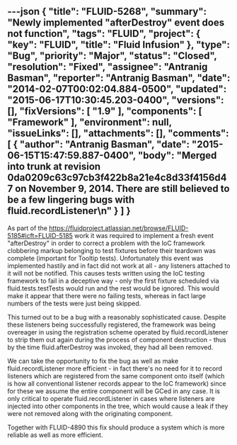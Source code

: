 ---json
{
  "title": "FLUID-5268",
  "summary": "Newly implemented \"afterDestroy\" event does not function",
  "tags": "FLUID",
  "project": {
    "key": "FLUID",
    "title": "Fluid Infusion"
  },
  "type": "Bug",
  "priority": "Major",
  "status": "Closed",
  "resolution": "Fixed",
  "assignee": "Antranig Basman",
  "reporter": "Antranig Basman",
  "date": "2014-02-07T00:02:04.884-0500",
  "updated": "2015-06-17T10:30:45.203-0400",
  "versions": [],
  "fixVersions": [
    "1.9"
  ],
  "components": [
    "Framework"
  ],
  "environment": null,
  "issueLinks": [],
  "attachments": [],
  "comments": [
    {
      "author": "Antranig Basman",
      "date": "2015-06-15T15:47:59.887-0400",
      "body": "Merged into trunk at revision 0da0209c63c97cb3f422b8a21e4c8d33f4156d47 on November 9, 2014. There are still believed to be a few lingering bugs with fluid.recordListener\n"
    }
  ]
}
---
As part of the <https://fluidproject.atlassian.net/browse/FLUID-5185#icft=FLUID-5185> work it was required to implement a fresh event "afterDestroy" in order to correct a problem with the IoC framework clobbering markup belonging to test fixtures before their teardown was complete (important for Tooltip tests). Unfortunately this event was implemented hastily and in fact did not work at all - any listeners attached to it will not be notified. This causes tests written using the IoC testing framework to fail in a deceptive way - only the first fixture scheduled via fluid.tests.testTests would run and the rest would be ignored. This would make it appear that there were no failing tests, whereas in fact large numbers of the tests were just being skipped.

This turned out to be a bug with a reasonably sophisticated cause. Despite these listeners being successfully registered, the framework was being overeager in using the registration scheme operated by fluid.recordListener to strip them out again during the process of component destruction - thus by the time fluid.afterDestroy was invoked, they had all been removed.

We can take the opportunity to fix the bug as well as make fluid.recordListener more efficient - in fact there's no need for it to record listeners which are registered from the same component onto itself (which is how all conventional listener records appear to the IoC framework) since for these we assume the entire component will be GCed in any case. It is only critical to operate fluid.recordListener in cases where listeners are injected into other components in the tree, which would cause a leak if they were not removed along with the originating component.

Together with FLUID-4890 this fix should produce a system which is more reliable as well as more efficient.

        